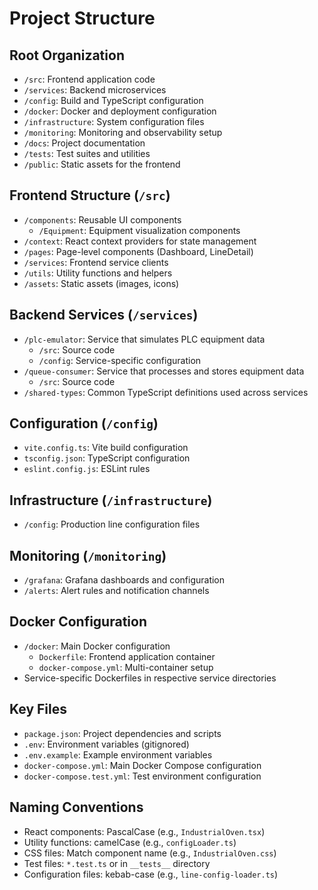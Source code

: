 # Project Structure

## Root Organization
- `/src`: Frontend application code
- `/services`: Backend microservices
- `/config`: Build and TypeScript configuration
- `/docker`: Docker and deployment configuration
- `/infrastructure`: System configuration files
- `/monitoring`: Monitoring and observability setup
- `/docs`: Project documentation
- `/tests`: Test suites and utilities
- `/public`: Static assets for the frontend

## Frontend Structure (`/src`)
- `/components`: Reusable UI components
  - `/Equipment`: Equipment visualization components
- `/context`: React context providers for state management
- `/pages`: Page-level components (Dashboard, LineDetail)
- `/services`: Frontend service clients
- `/utils`: Utility functions and helpers
- `/assets`: Static assets (images, icons)

## Backend Services (`/services`)
- `/plc-emulator`: Service that simulates PLC equipment data
  - `/src`: Source code
  - `/config`: Service-specific configuration
- `/queue-consumer`: Service that processes and stores equipment data
  - `/src`: Source code
- `/shared-types`: Common TypeScript definitions used across services

## Configuration (`/config`)
- `vite.config.ts`: Vite build configuration
- `tsconfig.json`: TypeScript configuration
- `eslint.config.js`: ESLint rules

## Infrastructure (`/infrastructure`)
- `/config`: Production line configuration files

## Monitoring (`/monitoring`)
- `/grafana`: Grafana dashboards and configuration
- `/alerts`: Alert rules and notification channels

## Docker Configuration
- `/docker`: Main Docker configuration
  - `Dockerfile`: Frontend application container
  - `docker-compose.yml`: Multi-container setup
- Service-specific Dockerfiles in respective service directories

## Key Files
- `package.json`: Project dependencies and scripts
- `.env`: Environment variables (gitignored)
- `.env.example`: Example environment variables
- `docker-compose.yml`: Main Docker Compose configuration
- `docker-compose.test.yml`: Test environment configuration

## Naming Conventions
- React components: PascalCase (e.g., `IndustrialOven.tsx`)
- Utility functions: camelCase (e.g., `configLoader.ts`)
- CSS files: Match component name (e.g., `IndustrialOven.css`)
- Test files: `*.test.ts` or in `__tests__` directory
- Configuration files: kebab-case (e.g., `line-config-loader.ts`)